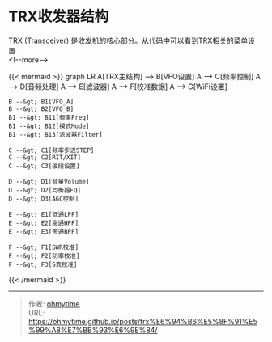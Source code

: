 # TRX收发器结构


TRX (Transceiver) 是收发机的核心部分。从代码中可以看到TRX相关的菜单设置：  
&lt;!--more--&gt;

{{&lt; mermaid &gt;}}
graph LR
    A[TRX主结构] --&gt; B[VFO设置]
    A --&gt; C[频率控制]
    A --&gt; D[音频处理]
    A --&gt; E[滤波器]
    A --&gt; F[校准数据]
    A --&gt; G[WiFi设置]

    B --&gt; B1[VFO_A]
    B --&gt; B2[VFO_B]
    B1 --&gt; B11[频率Freq]
    B1 --&gt; B12[模式Mode]
    B1 --&gt; B13[滤波器Filter]
    
    C --&gt; C1[频率步进STEP]
    C --&gt; C2[RIT/XIT]
    C --&gt; C3[波段设置]
    
    D --&gt; D1[音量Volume]
    D --&gt; D2[均衡器EQ]
    D --&gt; D3[AGC控制]
    
    E --&gt; E1[低通LPF]
    E --&gt; E2[高通HPF]
    E --&gt; E3[带通BPF]
    
    F --&gt; F1[SWR校准]
    F --&gt; F2[功率校准]
    F --&gt; F3[S表校准]

{{&lt; /mermaid &gt;}}

---

> 作者: [ohmytime](ohmytime.github.io)  
> URL: https://ohmytime.github.io/posts/trx%E6%94%B6%E5%8F%91%E5%99%A8%E7%BB%93%E6%9E%84/  

